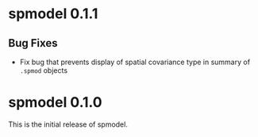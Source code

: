 # spmodel 0.1.1

## Bug Fixes

* Fix bug that prevents display of spatial covariance type in summary of `.spmod` objects

# spmodel 0.1.0

This is the initial release of spmodel.
